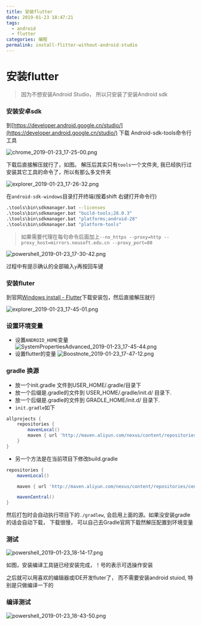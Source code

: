 ```yaml
---
title: 安装flutter
date: 2019-01-23 18:47:21
tags:
  - android
  - flutter
categories: 编程
permalink: install-flitter-without-android-studio
---
```

# 安装flutter
> 因为不想安装Android Studio， 所以只安装了安装Android sdk

### 安装安卓sdk
到[https://developer.android.google.cn/studio/](https://developer.android.google.cn/studio/) 下载 Android-sdk-tools命令行工具

![chrome_2019-01-23_17-25-00.png](https://dll.ystyle.top/images/2019-01/chrome_2019-01-23_17-25-00.png)

下载后直接解压就行了，如图。 解压后其实只有`tools`一个文件夹, 我已经执行过安装其它工具的命令了，所以有那么多文件夹

![explorer_2019-01-23_17-26-32.png](https://dll.ystyle.top/images/2019-01/explorer_2019-01-23_17-26-32.png)

在`android-sdk-windows`目录打开终端(按着shift 右键打开命令行)
```cmd
.\tools\bin\sdkmanager.bat --licenses
.\tools\bin\sdkmanager.bat "build-tools;28.0.3"
.\tools\bin\sdkmanager.bat "platforms;android-28"
.\tools\bin\sdkmanager.bat "platform-tools"
```
>如果需要代理在每句命令后面加上`--no_https --proxy=http --proxy_host=mirrors.neusoft.edu.cn --proxy_port=80`

![powershell_2019-01-23_17-30-42.png](https://dll.ystyle.top/images/2019-01/powershell_2019-01-23_17-30-42.png)

过程中有提示确认的全部输入`y`再按回车键

### 安装fluter
到官网[Windows install - Flutter](https://flutter.io/docs/get-started/install/windows)下载安装包，然后直接解压就行

![explorer_2019-01-23_17-45-01.png](https://dll.ystyle.top/images/2019-01/explorer_2019-01-23_17-45-01.png)

### 设置环境变量
- 设置`ANDROID_HOME`变量
![SystemPropertiesAdvanced_2019-01-23_17-45-44.png](https://dll.ystyle.top/images/2019-01/SystemPropertiesAdvanced_2019-01-23_17-45-44.png)
- 设置flutter的变量
![Boostnote_2019-01-23_17-47-12.png](https://dll.ystyle.top/images/2019-01/Boostnote_2019-01-23_17-47-12.png)

### gradle 换源
- 放一个init.gradle 文件到USER_HOME/.gradle/目录下
- 放一个后缀是.gradle的文件到 USER_HOME/.gradle/init.d/ 目录下.
- 放一个后缀是.gradle的文件到 GRADLE_HOME/init.d/ 目录下.
- `init.gradle`如下
```gradle
allprojects {
    repositories {
        mavenLocal()
        maven { url 'http://maven.aliyun.com/nexus/content/repositories/central/' }
    }
}
```
- 另一个方法是在当前项目下修改build.gradle
```gradle
repositories {
    mavenLocal()

    maven { url 'http://maven.aliyun.com/nexus/content/repositories/central/' }

    mavenCentral()
}
```

然后打包时会自动执行项目下的`./gradlew`, 会启用上面的源。如果没安装gradle的话会自动下载， 下载很慢， 可以自己去Gradle官网下载然解压配置到环境变量

### 测试
![powershell_2019-01-23_18-14-17.png](https://dll.ystyle.top/images/2019-01/powershell_2019-01-23_18-14-17.png)

如图，安装编译工具链已经安装完成，！号的表示可选操作安装

之后就可以用喜欢的编辑器或IDE开发fluter了， 而不需要安装android stuiod,
特别是只做编译一下的

### 编译测试
![powershell_2019-01-23_18-43-50.png](https://dll.ystyle.top/images/2019-01/powershell_2019-01-23_18-43-50.png)
